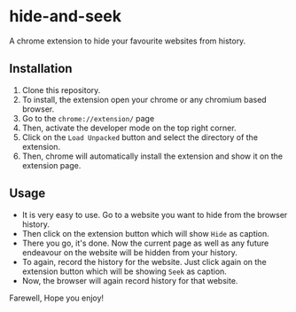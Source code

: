 # hide-and-seek
A chrome extension to hide your favourite websites from history.

## Installation
1. Clone this repository.
2. To install, the extension open your chrome or any chromium based browser.
3. Go to the `chrome://extension/` page
4. Then, activate the developer mode on the top right corner.
5. Click on the `Load Unpacked` button and select the directory of the extension.
6. Then, chrome will automatically install the extension and show it on the extension page.

## Usage
- It is very easy to use. Go to a website you want to hide from the browser history.
- Then click on the extension button which will show `Hide` as caption.
- There you go, it's done. Now the current page as well as any future endeavour on the website will be hidden from your history.
- To again, record the history for the website. Just click again on the extension button which will be showing `Seek` as caption.
- Now, the browser will again record history for that website.

Farewell, Hope you enjoy!
